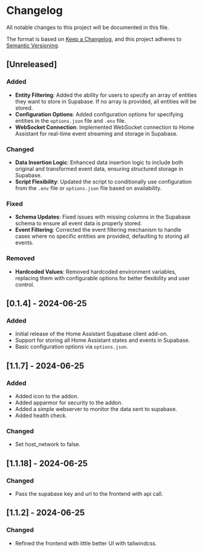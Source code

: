 # Changelog

All notable changes to this project will be documented in this file.

The format is based on [Keep a Changelog](https://keepachangelog.com/en/1.1.0/), and this project adheres to [Semantic Versioning](https://semver.org/spec/v2.0.0.html).

## [Unreleased]

### Added

- **Entity Filtering**: Added the ability for users to specify an array of entities they want to store in Supabase. If no array is provided, all entities will be stored.
- **Configuration Options**: Added configuration options for specifying entities in the `options.json` file and `.env` file.
- **WebSocket Connection**: Implemented WebSocket connection to Home Assistant for real-time event streaming and storage in Supabase.

### Changed

- **Data Insertion Logic**: Enhanced data insertion logic to include both original and transformed event data, ensuring structured storage in Supabase.
- **Script Flexibility**: Updated the script to conditionally use configuration from the `.env` file or `options.json` file based on availability.

### Fixed

- **Schema Updates**: Fixed issues with missing columns in the Supabase schema to ensure all event data is properly stored.
- **Event Filtering**: Corrected the event filtering mechanism to handle cases where no specific entities are provided, defaulting to storing all events.

### Removed

- **Hardcoded Values**: Removed hardcoded environment variables, replacing them with configurable options for better flexibility and user control.

## [0.1.4] - 2024-06-25

### Added

- Initial release of the Home Assistant Supabase client add-on.
- Support for storing all Home Assistant states and events in Supabase.
- Basic configuration options via `options.json`.

## [1.1.7] - 2024-06-25

### Added

- Added icon to the addon.
- Added apparmor for security to the addon.
- Added a simple webserver to monitor the data sent to supabase.
- Added health check.

### Changed

- Set host_network to false.

## [1.1.18] - 2024-06-25

### Changed

- Pass the supabase key and url to the frontend with api call.

## [1.1.2] - 2024-06-25

### Changed

- Refined the frontend with little better UI with tailwindcss.
